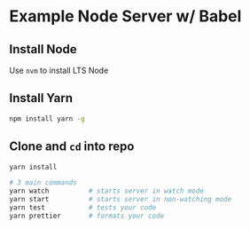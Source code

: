 # Example Node Server w/ Babel

## Install Node
Use `nvm` to install LTS Node

## Install Yarn
```bash
npm install yarn -g
```

## Clone and `cd` into repo
```bash
yarn install

# 3 main commands
yarn watch          # starts server in watch mode
yarn start          # starts server in non-watching mode
yarn test           # tests your code
yarn prettier       # formats your code
```
